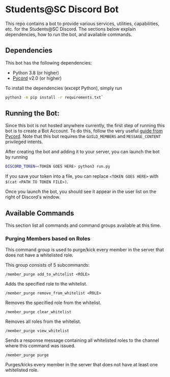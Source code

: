 # Students@SC Discord Bot

This repo contains a bot to provide various services, utilities, capabilities, etc. for the Students@SC Discord.
The sections below explain dependencies, how to run the bot, and available commands.

## Dependencies

This bot has the following dependencies:
* Python 3.8 (or higher)
* [Pycord](https://docs.pycord.dev/en/stable/index.html) v2.0 (or higher)

To install the dependencies (except Python), simply run
```bash
python3 -m pip install -r requirements.txt`
```

## Running the Bot:

Since this bot is not hosted anywhere currently, the first step of running this bot is to create a Bot Account.
To do this, follow the very useful [guide from Pycord](https://docs.pycord.dev/en/stable/discord.html).
Note that this bot requires the `GUILD_MEMBERS` and `MESSAGE_CONTENT` privileged intents.

After creating the bot and adding it to your server, you can launch the bot by running
```bash
DISCORD_TOKEN=<TOKEN GOES HERE> python3 run.py
```
If you save your token into a file, you can replace `<TOKEN GOES HERE>` with `$(cat <PATH TO TOKEN FILE>)`.

Once you launch the bot, you should see it appear in the user list on the right of Discord's window.

## Available Commands

This section list all commands and command groups available at this time.

### Purging Members based on Roles

This command group is used to purge/kick every member in the server that does not have a whitelisted role.

This group consists of 5 subcommands:

```
/member_purge add_to_whitelist <ROLE>
```
Adds the specified role to the whitelist.

```
/member_purge remove_from_whitelist <ROLE>
```
Removes the specified role from the whitelist.

```
/member_purge clear_whitelist
```
Removes all roles from the whitelist.

```
/member_purge view_whitelist
```
Sends a response message containing all whitelisted roles to the channel where this command was issued.

```
/member_purge purge
```
Purges/kicks every member in the server that does not have at least one whitelisted role.

